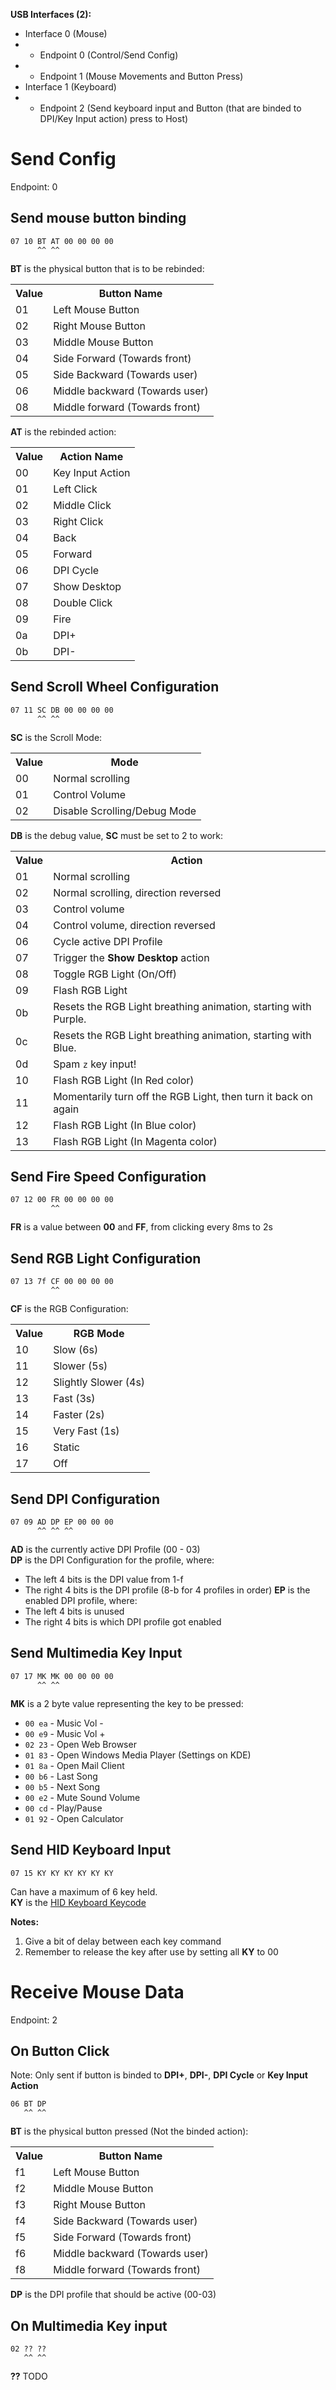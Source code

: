 **USB Interfaces (2):**
- Interface 0 (Mouse)
- - Endpoint 0 (Control/Send Config)
- - Endpoint 1 (Mouse Movements and Button Press)
- Interface 1 (Keyboard)
- - Endpoint 2 (Send keyboard input and Button (that are binded to DPI/Key Input action) press to Host)

# Send Config
Endpoint: 0

## Send mouse button binding
```
07 10 BT AT 00 00 00 00
      ^^ ^^
```

**BT** is the physical button that is to be rebinded:
<table>
  <tr>
    <th>Value</th>
    <th>Button Name</th>
  </tr>
  <tr>
    <td>01</td><td>Left Mouse Button</td>
  </tr>
  <tr>
    <td>02</td><td>Right Mouse Button</td>
  </tr>
  <tr>
    <td>03</td><td>Middle Mouse Button</td>
  </tr>
  <tr>
    <td>04</td><td>Side Forward (Towards front)</td>
  </tr>
  <tr>
    <td>05</td><td>Side Backward (Towards user)</td>
  </tr>
  <tr>
    <td>06</td><td>Middle backward (Towards user)</td>
  </tr>
  <tr>
    <td>08</td><td>Middle forward (Towards front)</td>
  </tr>
</table>

**AT** is the rebinded action:
<table>
  <tr>
    <th>Value</th>
    <th>Action Name</th>
  </tr>
  <tr>
    <td>00</td><td>Key Input Action</td>
  </tr>
  <tr>
    <td>01</td><td>Left Click</td>
  </tr>
  <tr>
    <td>02</td><td>Middle Click</td>
  </tr>
  <tr>
    <td>03</td><td>Right Click</td>
  </tr>
  <tr>
    <td>04</td><td>Back</td>
  </tr>
  <tr>
    <td>05</td><td>Forward</td>
  </tr>
  <tr>
    <td>06</td><td>DPI Cycle</td>
  </tr>
  <tr>
    <td>07</td><td>Show Desktop</td>
  </tr>
  <tr>
    <td>08</td><td>Double Click</td>
  </tr>
  <tr>
    <td>09</td><td>Fire</td>
  </tr>
  <tr>
    <td>0a</td><td>DPI+</td>
  </tr>
  <tr>
    <td>0b</td><td>DPI-</td>
  </tr>
</table>

## Send Scroll Wheel Configuration
```
07 11 SC DB 00 00 00 00
      ^^ ^^
```

**SC** is the Scroll Mode:
<table>
  <tr>
    <th>Value</th>
    <th>Mode</th>
  </tr>
  <tr>
    <td>00</td><td>Normal scrolling</td>
  </tr>
  <tr>
    <td>01</td><td>Control Volume</td>
  </tr>
  <tr>
    <td>02</td><td>Disable Scrolling/Debug Mode</td>
  </tr>
</table>


**DB** is the debug value, **SC** must be set to 2 to work:  
<table>
  <tr>
    <th>Value</th>
    <th>Action</th>
  </tr>
  <tr>
    <td>01</td><td>Normal scrolling</td>
  </tr>
  <tr>
    <td>02</td><td>Normal scrolling, direction reversed</td>
  </tr>
  <tr>
    <td>03</td><td>Control volume</td>
  </tr>
  <tr>
    <td>04</td><td>Control volume, direction reversed</td>
  </tr>
  <tr>
    <td>06</td><td>Cycle active DPI Profile</td>
  </tr>
  <tr>
    <td>07</td><td>Trigger the <strong>Show Desktop</strong> action</td>
  </tr>
  <tr>
    <td>08</td><td>Toggle RGB Light (On/Off)</td>
  </tr>
  <tr>
    <td>09</td><td>Flash RGB Light</td>
  </tr>
  <tr>
    <td>0b</td><td>Resets the RGB Light breathing animation, starting with Purple.</td>
  </tr>
  <tr>
    <td>0c</td><td>Resets the RGB Light breathing animation, starting with Blue.</td>
  </tr>
  <tr>
    <td>0d</td><td>Spam <code>z</code> key input!</td>
  </tr>
  <tr>
    <td>10</td><td>Flash RGB Light (In Red color)</td>
  </tr>
  <tr>
    <td>11</td><td>Momentarily turn off the RGB Light, then turn it back on again</td>
  </tr>
  <tr>
    <td>12</td><td>Flash RGB Light (In Blue color)</td>
  </tr>
  <tr>
    <td>13</td><td>Flash RGB Light (In Magenta color)</td>
  </tr>
</table>

## Send Fire Speed Configuration
```
07 12 00 FR 00 00 00 00
         ^^
```
**FR** is a value between **00** and **FF**, from clicking every 8ms to 2s

## Send RGB Light Configuration
```
07 13 7f CF 00 00 00 00
         ^^
```
**CF** is the RGB Configuration:  
<table>
  <tr>
    <th>Value</th>
    <th>RGB Mode</th>
  </tr>
  <tr>
    <td>10</td><td>Slow (6s)</td>
  </tr>
  <tr>
    <td>11</td><td>Slower (5s)</td>
  </tr>
  <tr>
    <td>12</td><td>Slightly Slower (4s)</td>
  </tr>
  <tr>
    <td>13</td><td>Fast (3s)</td>
  </tr>
  <tr>
    <td>14</td><td>Faster (2s)</td>
  </tr>
  <tr>
    <td>15</td><td>Very Fast (1s)</td>
  </tr>
  <tr>
    <td>16</td><td>Static</td>
  </tr>
  <tr>
    <td>17</td><td>Off</td>
  </tr>
</table>

## Send DPI Configuration
```
07 09 AD DP EP 00 00 00
      ^^ ^^ ^^
```

**AD** is the currently active DPI Profile (00 - 03)  
**DP** is the DPI Configuration for the profile, where:
- The left 4 bits is the DPI value from 1-f
- The right 4 bits is the DPI profile (8-b for 4 profiles in order)
**EP** is the enabled DPI profile, where:
- The left 4 bits is unused
- The right 4 bits is which DPI profile got enabled

## Send Multimedia Key Input
```
07 17 MK MK 00 00 00 00
      ^^ ^^
```  

**MK** is a 2 byte value representing the key to be pressed:
- `00 ea` - Music Vol -
- `00 e9` - Music Vol +
- `02 23` - Open Web Browser
- `01 83` - Open Windows Media Player (Settings on KDE)
- `01 8a` - Open Mail Client
- `00 b6` - Last Song
- `00 b5` - Next Song
- `00 e2` - Mute Sound Volume
- `00 cd` - Play/Pause
- `01 92` - Open Calculator

## Send HID Keyboard Input
```
07 15 KY KY KY KY KY KY
```

Can have a maximum of 6 key held.  
**KY** is the [HID Keyboard Keycode](https://gist.github.com/MightyPork/6da26e382a7ad91b5496ee55fdc73db2)

**Notes:**
1. Give a bit of delay between each key command
2. Remember to release the key after use by setting all **KY** to 00

# Receive Mouse Data
Endpoint: 2

## On Button Click
Note: Only sent if button is binded to **DPI+**, **DPI-**, **DPI Cycle** or **Key Input Action**  

```
06 BT DP
   ^^ ^^
```

**BT** is the physical button pressed (Not the binded action):

<table>
  <tr>
    <th>Value</th>
    <th>Button Name</th>
  </tr>
  <tr>
    <td>f1</td><td>Left Mouse Button</td>
  </tr>
  <tr>
    <td>f2</td><td>Middle Mouse Button</td>
  </tr>
  <tr>
    <td>f3</td><td>Right Mouse Button</td>
  </tr>
  <tr>
    <td>f4</td><td>Side Backward (Towards user)</td>
  </tr>
  <tr>
    <td>f5</td><td>Side Forward (Towards front)</td>
  </tr>
  <tr>
    <td>f6</td><td>Middle backward (Towards user)</td>
  </tr>
  <tr>
    <td>f8</td><td>Middle forward (Towards front)</td>
  </tr>
</table>

**DP** is the DPI profile that should be active (00-03)

## On Multimedia Key input
```
02 ?? ??
   ^^ ^^
```

**??** TODO